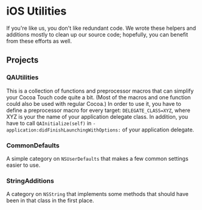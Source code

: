 iOS Utilities
=============
If you're like us, you don't like redundant code. We wrote these helpers and
additions mostly to clean up our source code; hopefully, you can benefit from
these efforts as well.

Projects
--------
### QAUtilities ###
This is a collection of functions and preprocessor macros that can simplify your
Cocoa Touch code quite a bit. (Most of the macros and one function could also
be used with regular Cocoa.) In order to use it, you have to define a
preprocessor macro for every target: `DELEGATE_CLASS=XYZ`, where XYZ is your
the name of your application delegate class. In addition, you have to call
`QAInitialize(self)` in `-application:didFinishLaunchingWithOptions:` of your
application delegate.

### CommonDefaults ###
A simple category on `NSUserDefaults` that makes a few common settings easier
to use.

### StringAdditions ###
A category on `NSString` that implements some methods that should have been in
that class in the first place.
